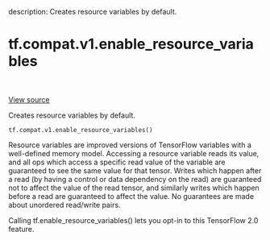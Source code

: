 description: Creates resource variables by default.

<div itemscope itemtype="http://developers.google.com/ReferenceObject">
<meta itemprop="name" content="tf.compat.v1.enable_resource_variables" />
<meta itemprop="path" content="Stable" />
</div>

# tf.compat.v1.enable_resource_variables

<!-- Insert buttons and diff -->

<table class="tfo-notebook-buttons tfo-api nocontent" align="left">

</table>

<a target="_blank" class="external" href="/code/stable/tensorflow/python/ops/variable_scope.py">View source</a>



Creates resource variables by default.


<pre class="devsite-click-to-copy prettyprint lang-py tfo-signature-link">
<code>tf.compat.v1.enable_resource_variables()
</code></pre>



<!-- Placeholder for "Used in" -->

Resource variables are improved versions of TensorFlow variables with a
well-defined memory model. Accessing a resource variable reads its value, and
all ops which access a specific read value of the variable are guaranteed to
see the same value for that tensor. Writes which happen after a read (by
having a control or data dependency on the read) are guaranteed not to affect
the value of the read tensor, and similarly writes which happen before a read
are guaranteed to affect the value. No guarantees are made about unordered
read/write pairs.

Calling tf.enable_resource_variables() lets you opt-in to this TensorFlow 2.0
feature.